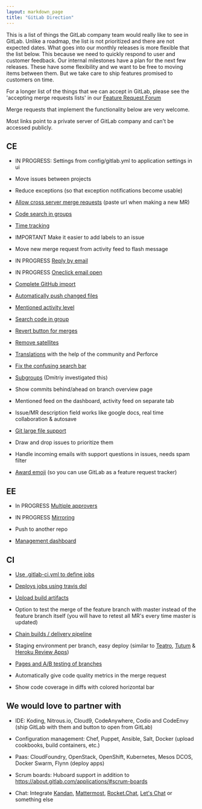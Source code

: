 ```yaml
---
layout: markdown_page
title: "GitLab Direction"
---
```


This is a list of things the GitLab company team would really like to see in GitLab.
Unlike a roadmap, the list is not prioritized and there are not expected dates.
What goes into our monthly releases is more flexible that the list below.
This because we need to quickly respond to user and customer feedback.
Our internal milestones have a plan for the next few releases.
These have some flexibility and we want to be free to moving items between them.
But we take care to ship features promised to customers on time.

For a longer list of the things that we can accept in GitLab, please see the 'accepting merge requests lists' in our [Feature Request Forum](http://feedback.gitlab.com/forums/176466-general/status/796455)

Merge requests that implement the functionality below are very welcome.

Most links point to a private server of GitLab company and can't be accessed publicly.

## CE

* IN PROGRESS: Settings from config/gitlab.yml to application settings in ui

* Move issues between projects

* Reduce exceptions (so that exception notifications become usable)

* [Allow cross server merge requests](http://feedback.gitlab.com/forums/176466-general/suggestions/5097708-implement-cross-server-federated-merge-requests) (paste url when making a new MR) 

* [Code search in groups](https://dev.gitlab.org/gitlab/gitlabhq/issues/841)

* [Time tracking](https://dev.gitlab.org/gitlab/gitlabhq/issues/2192)

* IMPORTANT Make it easier to add labels to an issue

* Move new merge request from activity feed to flash message

* IN PROGRESS [Reply by email](https://gitlab.com/gitlab-org/gitlab-ce/issues/1360)

* IN PROGRESS [Oneclick email open](https://gitlab.com/gitlab-org/gitlab-ce/issues/1517)

* [Complete GitHub import](https://dev.gitlab.org/gitlab/gitlabhq/issues/2248)

* [Automatically push changed files](https://dev.gitlab.org/gitlab/gitlabhq/issues/2265)

* [Mentioned activity level](https://dev.gitlab.org/gitlab/gitlabhq/issues/2288)

* [Search code in group](https://dev.gitlab.org/gitlab/gitlabhq/issues/841)

* [Revert button for merges](https://dev.gitlab.org/gitlab/gitlabhq/issues/2299)

* [Remove satellites](https://dev.gitlab.org/gitlab/gitlabhq/issues/2300)

* [Translations](http://feedback.gitlab.com/forums/176466-general/suggestions/3337748-internationalization-add-translations) with the help of the community and Perforce

* [Fix the confusing search bar](https://dev.gitlab.org/groups/gitlab/group_members)

* [Subgroups](http://feedback.gitlab.com/forums/176466-general/suggestions/3867903-allow-project-groups-to-be-organized-in-a-hierarch) (Dmitriy investigated this)

* Show commits behind/ahead on branch overview page 

* Mentioned feed on the dashboard, activity feed on separate tab

* Issue/MR description field works like google docs, real time collaboration & autosave

* [Git large file support](http://feedback.gitlab.com/forums/176466-general/suggestions/7502608-git-large-file-storage-lfs-support)

* Draw and drop issues to prioritize them

* Handle incoming emails with support questions in issues, needs spam filter

* [Award emoji](https://dev.gitlab.org/gitlab/gitlabhq/issues/2388) (so you can use GitLab as a feature request tracker)

## EE
* In PROGRESS [Multiple approvers](https://dev.gitlab.org/gitlab/gitlabhq/issues/2258)

* IN PROGRESS [Mirroring](https://dev.gitlab.org/gitlab/gitlab-ee/issues/279)

* Push to another repo

* [Management dashboard](https://dev.gitlab.org/gitlab/gitlab-ee/issues/287)

## CI

* [Use .gitlab-ci.yml to define jobs](https://dev.gitlab.org/gitlab/gitlab-ci/issues/221)

* [Deploys jobs using travis dpl](https://gitlab.com/gitlab-org/gitlab-ci/issues/140)

* [Upload build artifacts](https://dev.gitlab.org/gitlab/gitlab-ci/issues/56)

* Option to test the merge of the feature branch with master instead of the feature branch itself (you will have to retest all MR's every time master is updated)

* [Chain builds / delivery pipeline](http://feedback.gitlab.com/forums/176466-general/suggestions/7233770-chain-builds)

* Staging environment per branch, easy deploy (similar to [Teatro](https://teatro.io/), [Tutum](https://support.tutum.co/support/solutions/articles/5000620449-deploy-to-tutum-button) & [Heroku Review Apps](https://blog.heroku.com/archives/2015/5/19/heroku_review_apps_beta))

* [Pages and A/B testing of branches](https://dev.gitlab.org/gitlab/gitlabhq/issues/2290)

* Automatically give code quality metrics in the merge request

* Show code coverage in diffs with colored horizontal bar

## We would love to partner with

* IDE: Koding, Nitrous.io, Cloud9, CodeAnywhere, Codio and CodeEnvy (ship GitLab with them and button to open from GitLab)

* Configuration management: Chef, Puppet, Ansible, Salt, Docker (upload cookbooks, build containers, etc.)

* Paas: CloudFoundry, OpenStack, OpenShift, Kubernetes, Mesos DCOS, Docker Swarm, Flynn (deploy apps)

* Scrum boards: Huboard support in addition to https://about.gitlab.com/applications/#scrum-boards

* Chat: Integrate [Kandan](https://github.com/kandanapp/kandan), [Mattermost](http://www.mattermost.org/), [Rocket.Chat](http://rocket.chat/), [Let's Chat](https://sdelements.github.io/lets-chat/) or something else